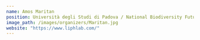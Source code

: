 ```yaml
---
name: Amos Maritan
position: Università degli Studi di Padova / National Biodiversity Future Center
image_path: /images/organizers/Maritan.jpg
website: "https://www.liphlab.com/"
---
```

